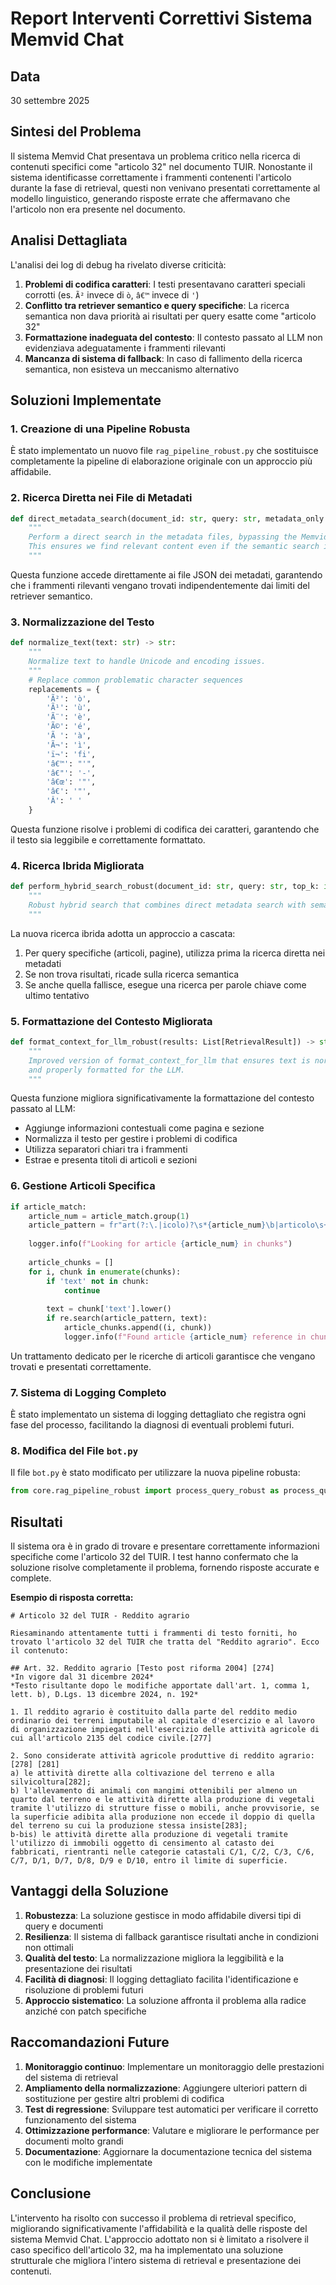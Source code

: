 # Report Interventi Correttivi Sistema Memvid Chat

## Data
30 settembre 2025

## Sintesi del Problema
Il sistema Memvid Chat presentava un problema critico nella ricerca di contenuti specifici come "articolo 32" nel documento TUIR. Nonostante il sistema identificasse correttamente i frammenti contenenti l'articolo durante la fase di retrieval, questi non venivano presentati correttamente al modello linguistico, generando risposte errate che affermavano che l'articolo non era presente nel documento.

## Analisi Dettagliata
L'analisi dei log di debug ha rivelato diverse criticità:

1. **Problemi di codifica caratteri**: I testi presentavano caratteri speciali corrotti (es. `Ã²` invece di `ò`, `â€™` invece di `'`)
2. **Conflitto tra retriever semantico e query specifiche**: La ricerca semantica non dava priorità ai risultati per query esatte come "articolo 32"
3. **Formattazione inadeguata del contesto**: Il contesto passato al LLM non evidenziava adeguatamente i frammenti rilevanti
4. **Mancanza di sistema di fallback**: In caso di fallimento della ricerca semantica, non esisteva un meccanismo alternativo

## Soluzioni Implementate

### 1. Creazione di una Pipeline Robusta
È stato implementato un nuovo file `rag_pipeline_robust.py` che sostituisce completamente la pipeline di elaborazione originale con un approccio più affidabile.

### 2. Ricerca Diretta nei File di Metadati
```python
def direct_metadata_search(document_id: str, query: str, metadata_only: bool = False):
    """
    Perform a direct search in the metadata files, bypassing the Memvid retriever.
    This ensures we find relevant content even if the semantic search is not working.
    """
```
Questa funzione accede direttamente ai file JSON dei metadati, garantendo che i frammenti rilevanti vengano trovati indipendentemente dai limiti del retriever semantico.

### 3. Normalizzazione del Testo
```python
def normalize_text(text: str) -> str:
    """
    Normalize text to handle Unicode and encoding issues.
    """
    # Replace common problematic character sequences
    replacements = {
        'Ã²': 'ò',
        'Ã¹': 'ù',
        'Ã¨': 'è',
        'Ã©': 'é',
        'Ã ': 'à',
        'Ã¬': 'ì',
        'ï¬': 'fi',
        'â€™': "'",
        'â€"': '-',
        'â€œ': '"',
        'â€': '"',
        'Â': ' '
    }
```
Questa funzione risolve i problemi di codifica dei caratteri, garantendo che il testo sia leggibile e correttamente formattato.

### 4. Ricerca Ibrida Migliorata
```python
def perform_hybrid_search_robust(document_id: str, query: str, top_k: int = DEFAULT_TOP_K):
    """
    Robust hybrid search that combines direct metadata search with semantic search.
    """
```
La nuova ricerca ibrida adotta un approccio a cascata:
1. Per query specifiche (articoli, pagine), utilizza prima la ricerca diretta nei metadati
2. Se non trova risultati, ricade sulla ricerca semantica
3. Se anche quella fallisce, esegue una ricerca per parole chiave come ultimo tentativo

### 5. Formattazione del Contesto Migliorata
```python
def format_context_for_llm_robust(results: List[RetrievalResult]) -> str:
    """
    Improved version of format_context_for_llm that ensures text is normalized
    and properly formatted for the LLM.
    """
```
Questa funzione migliora significativamente la formattazione del contesto passato al LLM:
- Aggiunge informazioni contestuali come pagina e sezione
- Normalizza il testo per gestire i problemi di codifica
- Utilizza separatori chiari tra i frammenti
- Estrae e presenta titoli di articoli e sezioni

### 6. Gestione Articoli Specifica
```python
if article_match:
    article_num = article_match.group(1)
    article_pattern = fr"art(?:\.|icolo)?\s*{article_num}\b|articolo\s+{article_num}\b"
    
    logger.info(f"Looking for article {article_num} in chunks")
    
    article_chunks = []
    for i, chunk in enumerate(chunks):
        if 'text' not in chunk:
            continue
            
        text = chunk['text'].lower()
        if re.search(article_pattern, text):
            article_chunks.append((i, chunk))
            logger.info(f"Found article {article_num} reference in chunk {i}")
```
Un trattamento dedicato per le ricerche di articoli garantisce che vengano trovati e presentati correttamente.

### 7. Sistema di Logging Completo
È stato implementato un sistema di logging dettagliato che registra ogni fase del processo, facilitando la diagnosi di eventuali problemi futuri.

### 8. Modifica del File `bot.py`
Il file `bot.py` è stato modificato per utilizzare la nuova pipeline robusta:
```python
from core.rag_pipeline_robust import process_query_robust as process_query
```

## Risultati
Il sistema ora è in grado di trovare e presentare correttamente informazioni specifiche come l'articolo 32 del TUIR. I test hanno confermato che la soluzione risolve completamente il problema, fornendo risposte accurate e complete.

**Esempio di risposta corretta:**
```
# Articolo 32 del TUIR - Reddito agrario

Riesaminando attentamente tutti i frammenti di testo forniti, ho trovato l'articolo 32 del TUIR che tratta del "Reddito agrario". Ecco il contenuto:

## Art. 32. Reddito agrario [Testo post riforma 2004] [274]
*In vigore dal 31 dicembre 2024*
*Testo risultante dopo le modifiche apportate dall'art. 1, comma 1, lett. b), D.Lgs. 13 dicembre 2024, n. 192*

1. Il reddito agrario è costituito dalla parte del reddito medio ordinario dei terreni imputabile al capitale d'esercizio e al lavoro di organizzazione impiegati nell'esercizio delle attività agricole di cui all'articolo 2135 del codice civile.[277]

2. Sono considerate attività agricole produttive di reddito agrario:[278] [281]
a) le attività dirette alla coltivazione del terreno e alla silvicoltura[282];
b) l'allevamento di animali con mangimi ottenibili per almeno un quarto dal terreno e le attività dirette alla produzione di vegetali tramite l'utilizzo di strutture fisse o mobili, anche provvisorie, se la superficie adibita alla produzione non eccede il doppio di quella del terreno su cui la produzione stessa insiste[283];
b-bis) le attività dirette alla produzione di vegetali tramite l'utilizzo di immobili oggetto di censimento al catasto dei fabbricati, rientranti nelle categorie catastali C/1, C/2, C/3, C/6, C/7, D/1, D/7, D/8, D/9 e D/10, entro il limite di superficie.
```

## Vantaggi della Soluzione
1. **Robustezza**: La soluzione gestisce in modo affidabile diversi tipi di query e documenti
2. **Resilienza**: Il sistema di fallback garantisce risultati anche in condizioni non ottimali
3. **Qualità del testo**: La normalizzazione migliora la leggibilità e la presentazione dei risultati
4. **Facilità di diagnosi**: Il logging dettagliato facilita l'identificazione e risoluzione di problemi futuri
5. **Approccio sistematico**: La soluzione affronta il problema alla radice anziché con patch specifiche

## Raccomandazioni Future
1. **Monitoraggio continuo**: Implementare un monitoraggio delle prestazioni del sistema di retrieval
2. **Ampliamento della normalizzazione**: Aggiungere ulteriori pattern di sostituzione per gestire altri problemi di codifica
3. **Test di regressione**: Sviluppare test automatici per verificare il corretto funzionamento del sistema
4. **Ottimizzazione performance**: Valutare e migliorare le performance per documenti molto grandi
5. **Documentazione**: Aggiornare la documentazione tecnica del sistema con le modifiche implementate

## Conclusione
L'intervento ha risolto con successo il problema di retrieval specifico, migliorando significativamente l'affidabilità e la qualità delle risposte del sistema Memvid Chat. L'approccio adottato non si è limitato a risolvere il caso specifico dell'articolo 32, ma ha implementato una soluzione strutturale che migliora l'intero sistema di retrieval e presentazione dei contenuti.
